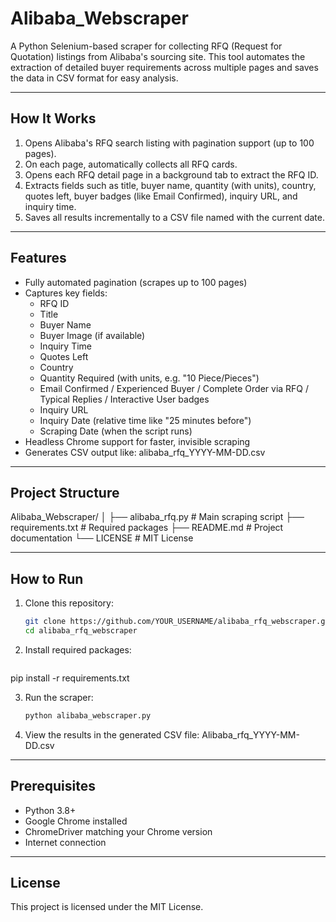 # Alibaba_Webscraper

A Python Selenium-based scraper for collecting RFQ (Request for Quotation) listings from Alibaba's sourcing site. This tool automates the extraction of detailed buyer requirements across multiple pages and saves the data in CSV format for easy analysis.

---

## How It Works

1. Opens Alibaba's RFQ search listing with pagination support (up to 100 pages).
2. On each page, automatically collects all RFQ cards.
3. Opens each RFQ detail page in a background tab to extract the RFQ ID.
4. Extracts fields such as title, buyer name, quantity (with units), country, quotes left, buyer badges (like Email Confirmed), inquiry URL, and inquiry time.
5. Saves all results incrementally to a CSV file named with the current date.

---

## Features

- Fully automated pagination (scrapes up to 100 pages)
- Captures key fields:
  - RFQ ID
  - Title
  - Buyer Name
  - Buyer Image (if available)
  - Inquiry Time
  - Quotes Left
  - Country
  - Quantity Required (with units, e.g. "10 Piece/Pieces")
  - Email Confirmed / Experienced Buyer / Complete Order via RFQ / Typical Replies / Interactive User badges
  - Inquiry URL
  - Inquiry Date (relative time like "25 minutes before")
  - Scraping Date (when the script runs)
- Headless Chrome support for faster, invisible scraping
- Generates CSV output like:
alibaba_rfq_YYYY-MM-DD.csv

---

## Project Structure

Alibaba_Webscraper/
│
├── alibaba_rfq.py # Main scraping script
├── requirements.txt # Required packages
├── README.md # Project documentation
└── LICENSE # MIT License

---

## How to Run

1. Clone this repository:
   ```bash
   git clone https://github.com/YOUR_USERNAME/alibaba_rfq_webscraper.git
   cd alibaba_rfq_webscraper

2. Install required packages:
   ```bash
  pip install -r requirements.txt
  
3. Run the scraper:
   ```bash
   python alibaba_webscraper.py

4. View the results in the generated CSV file:
   Alibaba_rfq_YYYY-MM-DD.csv

---

## Prerequisites

- Python 3.8+
- Google Chrome installed
- ChromeDriver matching your Chrome version
- Internet connection

---

## License

This project is licensed under the MIT License.
